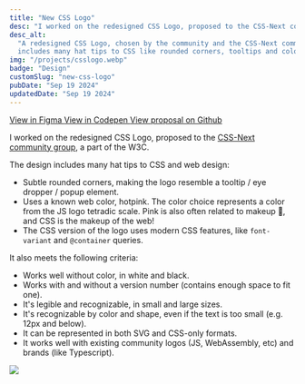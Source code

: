 ```yaml
---
title: "New CSS Logo"
desc: "I worked on the redesigned CSS Logo, proposed to the CSS-Next community group, a part of the W3C."
desc_alt:
  "A redesigned CSS Logo, chosen by the community and the CSS-Next community group, a part of the W3C. The design
  includes many hat tips to CSS like rounded corners, tooltips and color pickers."
img: "/projects/csslogo.webp"
badge: "Design"
customSlug: "new-css-logo"
pubDate: "Sep 19 2024"
updatedDate: "Sep 19 2024"
---
```


<div class="mt-6 flex gap-4">
  <a href="https://www.figma.com/design/wd0LiyCtqx0P1q4Mb9Sgxy/CSS-Logo?t=8esTF1lFbzdIoP6C-0" class="btn btn-gray btn-outline" target="_blank" rel="noopener noreferrer">
    View in Figma
  </a>
  <a href="https://codepen.io/itsjavi/pen/XWLwvxp" class="btn btn-gray btn-outline" target="_blank" rel="noopener noreferrer">
    View in Codepen
  </a>
  <a href="https://github.com/CSS-Next/css-next/issues/105#issuecomment-2287469583" class="btn btn-gray btn-outline" target="_blank" rel="noopener noreferrer">
    View proposal on Github
  </a>
</div>

I worked on the redesigned CSS Logo, proposed to the
[CSS-Next community group](https://lists.w3.org/Archives/Public/www-archive/2023Nov/att-0002/CSS-Next_Community_Group.pdf),
a part of the W3C.

The design includes many hat tips to CSS and web design:

- Subtle rounded corners, making the logo resemble a tooltip / eye dropper / popup element.
- Uses a known web color, <span class="text-[hotpink] font-mono">hotpink</span>. The color choice represents a color
  from the JS logo tetradic scale. Pink is also often related to makeup 💅, and CSS is the makeup of the web!
- The CSS version of the logo uses modern CSS features, like `font-variant` and `@container` queries.

It also meets the following criteria:

- Works well without color, in white and black.
- Works with and without a version number (contains enough space to fit one).
- It's legible and recognizable, in small and large sizes.
- It's recognizable by color and shape, even if the text is too small (e.g. 12px and below).
- It can be represented in both SVG and CSS-only formats.
- It works well with existing community logos (JS, WebAssembly, etc) and brands (like Typescript).

![](/projects/csslogo-infographic.png)
